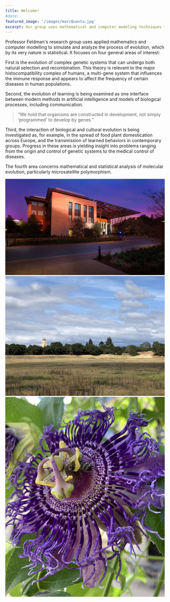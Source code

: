 ```yaml
---
title: Welcome!
#date:
featured_image: '/images/marcQuanta.jpg'
excerpt: Our group uses mathematical and computer modeling techniques to study problems in evolutionary biology.
---
```


Professor Feldman's research group uses applied mathematics and computer modelling to simulate and analyze the process of evolution, which by its very nature is statistical. It focuses on four general areas of interest: 

First is the evolution of complex genetic systems that can undergo both natural selection and recombination. This theory is relevant to the major histocompatibility complex of humans, a multi-gene system that influences the immune response and appears to affect the frequency of certain diseases in human populations. 

Second, the evolution of learning is being examined as one interface between modern methods in artificial intelligence and models of biological processes, including communication. 

> “We hold that organisms are constructed in development, not simply ‘programmed’ to develop by genes.”

Third, the interaction of biological and cultural evolution is being investigated as, for example, in the spread of food plant domestication across Europe, and the transmission of learned behaviors in contemporary groups. Progress in these areas is yielding insight into problems ranging from the origin and control of genetic systems to the medical control of diseases. 

The fourth area concerns mathematical and statistical analysis of molecular evolution, particularly microsatellite polymorphism.

<div class="gallery" data-columns="1">
	<img src="/images/bass.jpg">
	<img src="/images/hoover2.jpg">
	<img src="/images/passiflora.jpg">
</div>